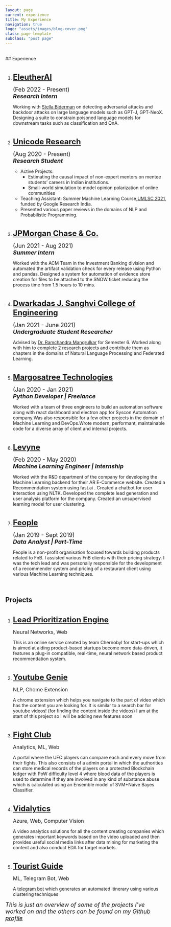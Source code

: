 ```yaml
---
layout: page
current: experience
title: My Experience
navigation: true
logo: "assets/images/blog-cover.png"
class: page-template
subclass: "post page"
---
```


<br/>
## Experience

1.  <p style="margin-top: 35px">
    <font size="5">
        <a href="https://www.eleuther.ai/" target="_blank">
            <strong> EleutherAI </strong>
        </a>
    </font>
    </p>
    <p>
    <font size="4">
        (Feb 2022 - Present)
        <br>
        <b><i>Research Intern</i></b>
    </font>
    </p>
    <p>
        Working with <a href="https://www.stellabiderman.com/">Stella Biderman</a> on detecting adversarial attacks and backdoor attacks on large language models such as GPT-J, GPT-NeoX.
        Designing a suite to constrain poisoned language models for downstream tasks such as classification and QnA.
    </p>

2.  <p style="margin-top: 35px">
    <font size="5">
        <a href="https://unicode-research.netlify.app/" target="_blank">
            <strong> Unicode Research </strong>
        </a>
    </font>
    </p>
    <p>
    <font size="4">
        (Aug 2020 - Present)
        <br>
        <b><i>Research Student</i></b>
    </font>
    </p>
    <p>
        <ul>
        <li>Active Projects:
            <ul>
            <li> Estimating the causal impact of non-expert mentors on mentee students’ careers in Indian institutions. </li>
            <li> Small-world simulation to model opinion polarization of online communities </li>
            </ul>
        </li>
        <li>Teaching Assistant: Summer Machine Learning Course,<a href="https://djunicode.github.io/umlsc-2021/">UMLSC 2021</a>, funded by Google Research India.</li>
        <li>Presented various paper reviews in the domains of NLP and Probabilistic Programming.</li>
        </ul>
        
    </p>

3.  <p style="margin-top: 35px">
    <font size="5">
        <a href="https://www.jpmorganchase.com" target="_blank">
            <strong> JPMorgan Chase & Co. </strong>
        </a>
    </font>
    </p>
    <p>
    <font size="4">
        (Jun 2021 - Aug 2021)
        <br>
        <b><i>Summer Intern</i></b>
    </font>
    </p>
    <p>
        Worked with the ACM Team in the Investment Banking division and automated the artifact validation check for every release using Python and pandas.
        Designed a system for automation of evidence store creation for files to be attached to the SNOW ticket reducing the process time from 1.5 hours to 10 mins.
    </p>

4.  <p style="margin-top: 35px">
    <font size="5">
        <a href="https://scholar.google.com/citations?user=nLuft7kAAAAJ&hl=en" target="_blank">
            <strong> Dwarkadas J. Sanghvi College of Engineering </strong>
        </a>
    </font>
    </p>
    <p>
    <font size="4">
        (Jan 2021 - June 2021)
        <br>
        <b><i>Undergraduate Student Researcher</i></b>
    </font>
    </p>
    <p>
        Advised by <a href="https://rammangrulkar.github.io/about/">Dr. Ramchandra Mangrulkar</a> for Semester 6. Worked along with him to complete 2 research projects and contribute them as chapters in the domains of Natural Language Processing and Federated Learning.  
    </p>

5.  <p style="margin-top: 35px">
    <font size="5">
        <a href="http://www.margosatree.com/" target="_blank">
            <strong> Margosatree Technologies </strong>
        </a>
    </font>
    </p>
    <p>
    <font size="4">
        (Jan 2020 - Jan 2021)
        <br>
        <b><i>Python Developer | Freelance</i></b>
    </font>
    </p>
    <p>
        Worked with a team of three engineers to build an automation software along with react dashboard and electron app for Syscon Automation company.Was also responsible for a few other projects in the domain of Machine Learning and DevOps.Wrote modern, performant, maintainable code for a diverse array of client and internal projects.
    </p>
6.  <p style="margin-top: 35px">
    <font size="5">
        <a href="https://levyne.com" target="_blank">
            <strong> Levyne </strong>
        </a>
    </font>
    </p>
    <p>
    <font size="4">
        (Feb 2020 - May 2020)
        <br>
       <b> <i>Machine Learning Engineer | Internship</i></b>
    </font>
    </p>
    <p>
        Worked with the R&D department of the company for developing the Machine Learning backend for their AR E-Commerce website. Created a Recommendation system using fast.ai . Created a chatbot for user interaction using NLTK. Developed the complete lead generation and user analysis platform for the company. Created an unsupervised learning model for user clustering.
    </p>

7.  <p style="margin-top: 35px">
    <font size="5">
        <a href="https://www.linkedin.com/company/feopleorg/" target="_blank">
            <strong> Feople </strong>
        </a>
    </font>
    </p>
    <p>
    <font size="4">
        (Jan 2019 - Sept 2019)
        <br>
      <b>  <i>Data Analyst | Part-Time</i></b>
    </font>
    </p>
    <p>
        Feople is a non-profit organisation focused towards building products related to FnB. I assisted various FnB clients with their pricing strategy. I was the tech lead and was personally responsible for the development of a recommender system and pricing of a restaurant client using various Machine Learning techniques.
    </p>

<br/>

## Projects

1.  <p style="margin-top: 35px">
    <font size="5">
        <a href="https://github.com/deep1401/Lead-Prioritization-Engine" target="_blank">
            <strong> Lead Prioritization Engine </strong>
        </a>
    </font>
    </p>
    <p>
    <font size="3">
    Neural Networks, Web
    </font>
    </p>
    <p>
    This is an online service created by team Chernobyl for
    start-ups which is aimed at aiding product-based startups become
    more data-driven, it features a plug-in compatible, real-time,
    neural network based product recommendation system.
    </p>

1.  <p style="margin-top: 35px">
    <font size="5">
    <a href="https://github.com/deep1401/Youtube_Genie" target="_blank">
    <strong> Youtube Genie </strong>
    </a>
    </font>
    </p>
    <p>
    <font size="3">
    NLP, Chome Extension
    </font>
    </p>
    <p>
    A chrome extension which helps you navigate to the part of video
    which has the content you are looking for. It is similar to a
    search bar for youtube videos! (for finding the content inside
    the videos) I am at the start of this project so I will be
    adding new features soon
    </p>

1.  <p style="margin-top: 35px">
    <font size="5">
    <a href="https://github.com/deep1401/LOC-2020" target="_blank">
    <strong> Fight Club </strong>
    </a>
    </font>
    </p>
    <p>
    <font size="3">
    Analytics, ML, Web
    </font>
    </p>
    <p>
    A portal where the UFC players can compare each and every move
    from their fights. This also consists of a admin portal in which
    the authorities can store medical records of the players on a
    protected Blockchain ledger with PoW difficulty level 4 where
    blood data of the players is used to determine if they are
    involved in any kind of substance abuse which is calculated
    using an Ensemble model of SVM+Naive Bayes Classifier.
    </p>
1.  <p style="margin-top: 35px">
    <font size="5">
    <a href="https://github.com/deep1401/24-DigitalChaos-VIDALYTICS" target="_blank">
    <strong> Vidalytics </strong>
    </a>
    </font>
    </p>
    <p>
    <font size="3">
    Azure, Web, Computer Vision
    </font>
    </p>
    <p>
    A video analytics solutions for all the content creating companies which generates important keywords based on the video uploaded and then provides useful social media links after data mining for marketing the content and also conduct EDA for target markets.
    </p>

1.  <p style="margin-top: 35px">
    <font size="5">
    <a href="https://github.com/deep1401/TravelRecommender" target="_blank">
    <strong> Tourist Guide </strong>
    </a>
    </font>
    </p>
    <p>
    <font size="3">
    ML, Telegram Bot, Web
    </font>
    </p>
    <p>
    A <a href="https://t.me/touristguide_bot">telegram bot</a> which generates an automated itinerary using
    various clustering techniques
    </p>

<font size = "4">
<i>This is just an overview of some of the projects I've worked on and the others can be found on my <a href="https://github.com/deep1401/">Github profile</a>
